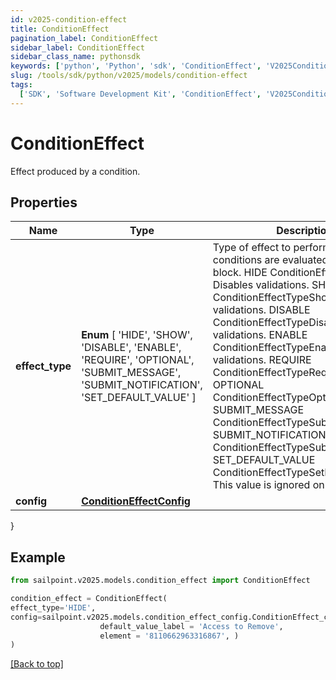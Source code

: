 ```yaml
---
id: v2025-condition-effect
title: ConditionEffect
pagination_label: ConditionEffect
sidebar_label: ConditionEffect
sidebar_class_name: pythonsdk
keywords: ['python', 'Python', 'sdk', 'ConditionEffect', 'V2025ConditionEffect']
slug: /tools/sdk/python/v2025/models/condition-effect
tags:
  ['SDK', 'Software Development Kit', 'ConditionEffect', 'V2025ConditionEffect']
---
```


# ConditionEffect

Effect produced by a condition.

## Properties

| Name | Type | Description | Notes |
| --- | --- | --- | --- |
| **effect_type** | **Enum** [ 'HIDE', 'SHOW', 'DISABLE', 'ENABLE', 'REQUIRE', 'OPTIONAL', 'SUBMIT_MESSAGE', 'SUBMIT_NOTIFICATION', 'SET_DEFAULT_VALUE' ] | Type of effect to perform when the conditions are evaluated for this logic block. HIDE ConditionEffectTypeHide Disables validations. SHOW ConditionEffectTypeShow Enables validations. DISABLE ConditionEffectTypeDisable Disables validations. ENABLE ConditionEffectTypeEnable Enables validations. REQUIRE ConditionEffectTypeRequire OPTIONAL ConditionEffectTypeOptional SUBMIT_MESSAGE ConditionEffectTypeSubmitMessage SUBMIT_NOTIFICATION ConditionEffectTypeSubmitNotification SET_DEFAULT_VALUE ConditionEffectTypeSetDefaultValue This value is ignored on purpose. | [optional] |
| **config** | [**ConditionEffectConfig**](condition-effect-config) |  | [optional] |

}

## Example

```python
from sailpoint.v2025.models.condition_effect import ConditionEffect

condition_effect = ConditionEffect(
effect_type='HIDE',
config=sailpoint.v2025.models.condition_effect_config.ConditionEffect_config(
                    default_value_label = 'Access to Remove',
                    element = '8110662963316867', )
)

```

[[Back to top]](#)
